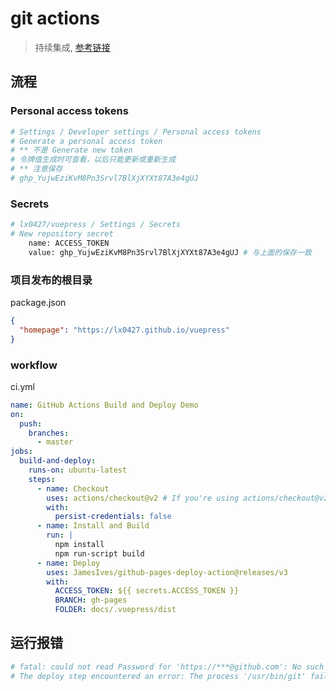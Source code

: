# git actions

> 持续集成, [参考链接](http://www.ruanyifeng.com/blog/2019/09/getting-started-with-github-actions.html)

## 流程

### Personal access tokens

```bash
# Settings / Developer settings / Personal access tokens
# Generate a personal access token
# ** 不是 Generate new token
# 令牌值生成时可查看，以后只能更新或重新生成
# ** 注意保存
# 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
```

### Secrets

```bash
# lx0427/vuepress / Settings / Secrets
# New repository secret
	name: ACCESS_TOKEN
	value: 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 # 与上面的保存一致
```

### 项目发布的根目录

package.json

```json
{
  "homepage": "https://lx0427.github.io/vuepress"
}
```

### workflow

ci.yml

```yml
name: GitHub Actions Build and Deploy Demo
on:
  push:
    branches:
      - master
jobs:
  build-and-deploy:
    runs-on: ubuntu-latest
    steps:
      - name: Checkout
        uses: actions/checkout@v2 # If you're using actions/checkout@v2 you must set persist-credentials to false in most cases for the deployment to work correctly.
        with:
          persist-credentials: false
      - name: Install and Build
        run: |
          npm install
          npm run-script build
      - name: Deploy
        uses: JamesIves/github-pages-deploy-action@releases/v3
        with:
          ACCESS_TOKEN: ${{ secrets.ACCESS_TOKEN }}
          BRANCH: gh-pages
          FOLDER: docs/.vuepress/dist
```

## 运行报错

```bash
# fatal: could not read Password for 'https://***@github.com': No such device or address
# The deploy step encountered an error: The process '/usr/bin/git' failed with exit code 128
```
